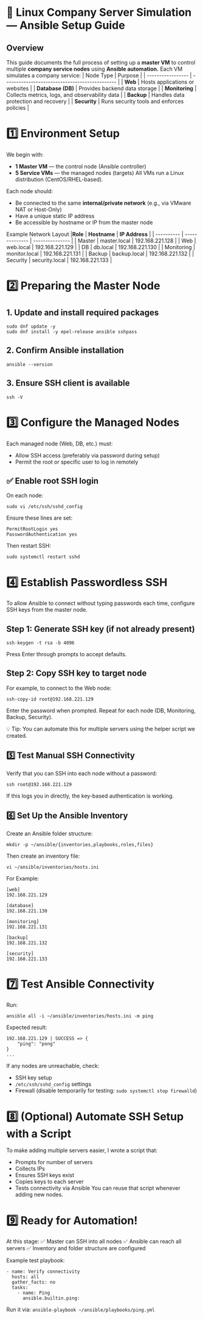 # 🧭 Linux Company Server Simulation — Ansible Setup Guide
## Overview
This guide documents the full process of setting up a **master VM** to control multiple **company service nodes** using **Ansible automation.**
Each VM simulates a company service:
| Node Type         | Purpose                                        |
| ----------------- | ---------------------------------------------- |
| **Web**           | Hosts applications or websites                 |
| **Database (DB)** | Provides backend data storage                  |
| **Monitoring**    | Collects metrics, logs, and observability data |
| **Backup**        | Handles data protection and recovery           |
| **Security**      | Runs security tools and enforces policies      |

# 1️⃣ Environment Setup
We begin with:
- **1 Master VM** — the control node (Ansible controller)
- **5 Service VMs** — the managed nodes (targets)
All VMs run a Linux distribution (CentOS/RHEL-based).

Each node should:
- Be connected to the same **internal/private network** (e.g., via VMware NAT or Host-Only)
- Have a unique static IP address
- Be accessible by hostname or IP from the master node

Example Network Layout
|**Role**       | **Hostname**       | **IP Address**      |
| ---------- | -------------- | --------------- |
| Master     | master.local   | 192.168.221.128 |
| Web        | web.local      | 192.168.221.129 |
| DB         | db.local       | 192.168.221.130 |
| Monitoring | monitor.local  | 192.168.221.131 |
| Backup     | backup.local   | 192.168.221.132 |
| Security   | security.local | 192.168.221.133 |

# 2️⃣ Preparing the Master Node
## 1. Update and install required packages
```
sudo dnf update -y
sudo dnf install -y epel-release ansible sshpass
```

## 2. Confirm Ansible installation
```
ansible --version
```

## 3. Ensure SSH client is available
```
ssh -V
```

# 3️⃣ Configure the Managed Nodes
Each managed node (Web, DB, etc.) must:

- Allow SSH access (preferably via password during setup)
- Permit the root or specific user to log in remotely

## ✅ Enable root SSH login
On each node:

```
sudo vi /etc/ssh/sshd_config
```

Ensure these lines are set:

```
PermitRootLogin yes
PasswordAuthentication yes
```

Then restart SSH:

```
sudo systemctl restart sshd
```

# 4️⃣ Establish Passwordless SSH
To allow Ansible to connect without typing passwords each time, configure SSH keys from the master node.

## Step 1: Generate SSH key (if not already present)
```
ssh-keygen -t rsa -b 4096
```
Press Enter through prompts to accept defaults.

## Step 2: Copy SSH key to target node
For example, to connect to the Web node:
```
ssh-copy-id root@192.168.221.129
```
Enter the password when prompted.
Repeat for each node (DB, Monitoring, Backup, Security).

💡 Tip: You can automate this for multiple servers using the helper script we created.

## 5️⃣ Test Manual SSH Connectivity
Verify that you can SSH into each node without a password:
```
ssh root@192.168.221.129
```
If this logs you in directly, the key-based authentication is working.

## 6️⃣ Set Up the Ansible Inventory
Create an Ansible folder structure: 
```
mkdir -p ~/ansible/{inventories,playbooks,roles,files}
```
Then create an inventory file:
```
vi ~/ansible/inventories/hosts.ini
```
For Example:
```
[web]
192.168.221.129

[database]
192.168.221.130

[monitoring]
192.168.221.131

[backup]
192.168.221.132

[security]
192.168.221.133
```

# 7️⃣ Test Ansible Connectivity
Run:
```
ansible all -i ~/ansible/inventories/hosts.ini -m ping
```
Expected result:
```
192.168.221.129 | SUCCESS => {
    "ping": "pong"
}
...
```
If any nodes are unreachable, check:
- SSH key setup
- `/etc/ssh/sshd_config` settings
- Firewall (disable temporarily for testing: `sudo systemctl stop firewalld`)

# 8️⃣ (Optional) Automate SSH Setup with a Script
To make adding multiple servers easier, I wrote a script that:
- Prompts for number of servers
- Collects IPs
- Ensures SSH keys exist
- Copies keys to each server
- Tests connectivity via Ansible
You can reuse that script whenever adding new nodes.

# 9️⃣ Ready for Automation!

At this stage:
✅ Master can SSH into all nodes
✅ Ansible can reach all servers
✅ Inventory and folder structure are configured

Example test playbook:
```
- name: Verify connectivity
  hosts: all
  gather_facts: no
  tasks:
    - name: Ping
      ansible.builtin.ping:
```
Run it via: `ansible-playbook ~/ansible/playbooks/ping.yml`

